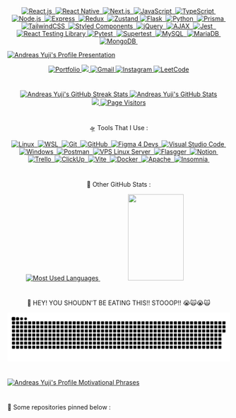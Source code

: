 <!--       
    Stacks:   
-->
<div align="center">
  <a href="https://github.com/andreas-yuji-fujiki">     
    <!-- Tecnologias --> 
    <img src="https://img.shields.io/badge/-React.js-0D1117?style=for-the-badge&logo=react&logoColor=61DAFB&labelColor=0D1117" alt="React.js" >&nbsp;
    <img src="https://img.shields.io/badge/-React%20Native-0D1117?style=for-the-badge&logo=react&logoColor=61DAFB&labelColor=0D1117" alt="React Native">&nbsp;
    <img src="https://img.shields.io/badge/-Next.js-0D1117?style=for-the-badge&logo=next.js&logoColor=ffffff&labelColor=0D1117" alt="Next.js">&nbsp;
    <img src="https://img.shields.io/badge/-JavaScript-0D1117?style=for-the-badge&logo=javascript&logoColor=F7DF1E&labelColor=0D1117" alt="JavaScript">&nbsp;
    <img src="https://img.shields.io/badge/-TypeScript-0D1117?style=for-the-badge&logo=typescript&logoColor=3178C6&labelColor=0D1117" alt="TypeScript">&nbsp;
    <img src="https://img.shields.io/badge/-Node.js-0D1117?style=for-the-badge&logo=node.js&logoColor=339933&labelColor=0D1117" alt="Node.js">&nbsp;
    <img src="https://img.shields.io/badge/-Express-0D1117?style=for-the-badge&logo=express&logoColor=ffffff&labelColor=0D1117" alt="Express">&nbsp;
    <img src="https://img.shields.io/badge/-Redux-0D1117?style=for-the-badge&logo=redux&logoColor=764ABC&labelColor=0D1117" alt="Redux">&nbsp;
    <img src="https://img.shields.io/badge/-Zustand-0D1117?style=for-the-badge&logo=zustand&logoColor=white&labelColor=0D1117" alt="Zustand">
    <img src="https://img.shields.io/badge/-Flask-0D1117?style=for-the-badge&logo=flask&logoColor=ffffff&labelColor=0D1117" alt="Flask">&nbsp;
    <img src="https://img.shields.io/badge/-Python-0D1117?style=for-the-badge&logo=python&logoColor=3776AB&labelColor=0D1117" alt="Python">&nbsp;
    <img src="https://img.shields.io/badge/-Prisma-0D1117?style=for-the-badge&logo=prisma&logoColor=ffffff&labelColor=0D1117" alt="Prisma">&nbsp;
    <img src="https://img.shields.io/badge/-TailwindCSS-0D1117?style=for-the-badge&logo=tailwindcss&logoColor=38B2AC&labelColor=0D1117" alt="TailwindCSS">&nbsp;
    <img src="https://img.shields.io/badge/-Styled%20Components-0D1117?style=for-the-badge&logo=styled-components&logoColor=DB7093&labelColor=0D1117" alt="Styled Components">&nbsp;
    <img src="https://img.shields.io/badge/-jQuery-0D1117?style=for-the-badge&logo=jquery&logoColor=0769AD&labelColor=0D1117" alt="jQuery">&nbsp;
    <img src="https://img.shields.io/badge/-AJAX-0D1117?style=for-the-badge&logo=swagger&labelColor=0D1117&logoColor=F7CB4D" alt="AJAX">&nbsp;
    <img src="https://img.shields.io/badge/-Jest-0D1117?style=for-the-badge&logo=jest&logoColor=C21325&labelColor=0D1117" alt="Jest" /> &nbsp;
    <img src="https://img.shields.io/badge/-React%20Testing%20Library-0D1117?style=for-the-badge&logo=testing-library&logoColor=E33332&labelColor=0D1117" alt="React Testing Library" />
    <img src="https://img.shields.io/badge/-Pytest-0D1117?style=for-the-badge&logo=pytest&logoColor=3776AB&labelColor=0D1117" alt="Pytest" />&nbsp;
    <img src="https://img.shields.io/badge/-Supertest-0D1117?style=for-the-badge&logo=javascript&logoColor=F7DF1E&labelColor=0D1117" alt="Supertest" />&nbsp;
    <img src="https://img.shields.io/badge/-MySQL-0D1117?style=for-the-badge&logo=mysql&logoColor=4479A1&labelColor=0D1117" alt="MySQL">&nbsp;
    <img src="https://img.shields.io/badge/-MariaDB-0D1117?style=for-the-badge&logo=mariadb&logoColor=white&labelColor=0D1117" alt="MariaDB">&nbsp;
    <img src="https://img.shields.io/badge/-MongoDB-0D1117?style=for-the-badge&logo=mongodb&logoColor=47A248&labelColor=0D1117" alt="MongoDB">&nbsp;
  </a> 
</div>


 

<!-- Improvised Margin -->
<p></p>
<p></p>
<p></p>
<p></p>
<p></p>
<p></p>
<p></p>
<p></p>
<p></p>
<p></p>
<p></p>
<p></p>

<!--
  Typing Presentation & Contact Area:
-->
<a href="https://github.com/andreas-yuji-fujiki">
  <img src="https://readme-typing-svg.herokuapp.com/?color=00b5f7&size=35&center=true&vCenter=true&width=1000&lines=🍷+Hey,+i'm+Andreas+Yuji+!;🌎+I'm+a+Fullstack+Developer+!;🚀+I'm+18+years+old+!;"  alt="Andreas Yuji's Profile Presentation "/>
</a>

<!-- Improvised Margin -->
<p></p>
<p></p>
<p></p>
<p></p>
<p></p>
<p></p>
<p></p>
<p></p>
<p></p>
<p></p>
<p></p>
<p></p>

<div align="center">
    <a href="https://andreas-yuji-fujiki.github.io/portfolio/">
      <img src="https://img.shields.io/badge/-Portfolio-6E40C9?style=for-the-badge&logo=nexon&logoColor=white&labelColor=6E40C9" alt="Portfolio">
    </a>
    <a href="https://www.linkedin.com/in/andreas-yuji-fujiki-a08633321/" target="_blank">
      <img src="https://img.shields.io/badge/LinkedIn-0077B5?style=for-the-badge&logo=buymeacoffee&logoColor=white" alt"LinkedIn" />
    </a>
    <a href="mailto:andreaspinheirocontato@gmail.com" target="_blank"> 
      <img src="https://img.shields.io/badge/-Gmail-FF0000?style=for-the-badge&logo=gmail&logoColor=ffffff" alt="Gmail" />
    </a>
    <a href="https://www.instagram.com/sun.developer/" target="_blank">
        <img src="https://img.shields.io/badge/-Instagram-E4405F?style=for-the-badge&logo=instagram&logoColor=ffffff" alt="Instagram" />
    </a>
    <a href="https://leetcode.com/profile/">
        <img src="https://img.shields.io/badge/-LeetCode-FFA116?style=for-the-badge&logo=leetcode&logoColor=white" alt="LeetCode" />
    </a>
</div> 





#
<!--
  Streak & Status
-->
<div align="center">  
  <a href="https://github.com/andreas-yuji-fujiki">
    <img width="50%" height="195px" src="https://github-readme-streak-stats-salesp07.vercel.app/?user=andreas-yuji-fujiki&count_private=true&theme=tokyonight&hide_border=true" alt="Andreas Yuji's GitHub Streak Stats" /> 
    <img width="49%" height="195px" src="https://github-readme-stats.vercel.app/api?username=andreas-yuji-fujiki&show_icons=true&count_private=true&hide_border=true&theme=tokyonight" alt="Andreas Yuji's GitHub Stats" />
  </a>
</div>






<!--
  Contributions Graph & Visitors Count
-->
<div align="center">
  <a href="https://github.com/andreas-yuji-fujiki">
    <img src="https://github-readme-activity-graph.vercel.app/graph?username=andreas-yuji-fujiki&bg_color=000000&color=15e5a6&line=07e9a5&point=0a855c&area=true&hide_border=true)](https://github.com/ashutosh00710/github-readme-activity-graph">
    <img width="11%" src="https://visitor-badge.laobi.icu/badge?page_id=andreas-yuji-fujiki.andreas-yuji-fujiki" alt="Page Visitors" />
  </a>
</div>






#
<!--
  Tools Area:
-->
<p align="center">
    🛸 Tools That I Use :
</p>
<div align="center">
    <a href="https://github.com/andreas-yuji-fujiki">
      <img src="https://img.shields.io/badge/-Linux-0D1117?style=for-the-badge&logo=linux&labelColor=0D1117" alt="Linux">&nbsp;
      <img src="https://img.shields.io/badge/-WSL-0D1117?style=for-the-badge&logo=ubuntu&logoColor=E95420&labelColor=0D1117" alt="WSL">&nbsp;
      <img src="https://img.shields.io/badge/-Git-0D1117?style=for-the-badge&logo=git&logoColor=F05032&labelColor=0D1117" alt="Git">&nbsp;
      <img src="https://img.shields.io/badge/-GitHub-0D1117?style=for-the-badge&logo=github&labelColor=0D1117" alt="GitHub">&nbsp;
      <img src="https://img.shields.io/badge/-Figma-0D1117?style=for-the-badge&logo=figma&logoColor=F24E1E&labelColor=0D1117" alt="Figma 4 Devs">&nbsp;
      <img src="https://img.shields.io/badge/-VSCode-0D1117?style=for-the-badge&labelColor=0D1117&logo=swagger&logoColor=00ADEF" alt="Visual Studio Code">&nbsp;
      <img src="https://img.shields.io/badge/-Windows-0D1117?style=for-the-badge&logo=font-awesome&logoColor=00ADEF&labelColor=0D1117" alt="Windows">&nbsp;
      <img src="https://img.shields.io/badge/-Postman-0D1117?style=for-the-badge&logo=postman&labelColor=0D1117" alt="Postman">&nbsp;
      <img src="https://img.shields.io/badge/-VPS_Linux_Server-0D1117?style=for-the-badge&logo=Cloudflare&logoColor=white" alt="VPS Linux Server">&nbsp;
      <img src="https://img.shields.io/badge/-Flasgger-0D1117?style=for-the-badge&logo=swagger&labelColor=0D1117&logoColor=07e9a5" alt="Flasgger">&nbsp;
      <img src="https://img.shields.io/badge/-Notion-0D1117?style=for-the-badge&logo=notion&labelColor=0D1117&logoColor=FFFFF" alt="Notion">&nbsp;
      <img src="https://img.shields.io/badge/-Trello-0D1117?style=for-the-badge&logo=trello&logoColor=1565d4&labelColor=0D1117" alt="Trello">&nbsp;
      <img src="https://img.shields.io/badge/-ClickUp-0D1117?style=for-the-badge&logo=clickup&logoColor=fa32a9&labelColor=0D1117" alt="ClickUp">&nbsp;
      <img src="https://img.shields.io/badge/-Vite-0D1117?style=for-the-badge&logo=vite&logoColor=646CFF&labelColor=0D1117" alt="Vite">&nbsp;
      <img src="https://img.shields.io/badge/-Docker-0D1117?style=for-the-badge&logo=docker&logoColor=2496ED&labelColor=0D1117" alt="Docker">&nbsp;
      <img src="https://img.shields.io/badge/-Apache-0D1117?style=for-the-badge&logo=apache&logoColor=e64b35&labelColor=0D1117" alt="Apache">&nbsp;
      <img src="https://img.shields.io/badge/-Insomnia-0D1117?style=for-the-badge&logo=insomnia&logoColor=7819da&labelColor=0D1117" alt="Insomnia">&nbsp;
    </a>
</div>






#
<!--
  Level, Achievements & Most Used Languages:
-->
<p align="center">
    🌙 Other GitHub Stats :
</p>
<div align="center">
  <a href="https://github.com/andreas-yuji-fujiki">
    <img width="49%" height="195px" src="https://github-readme-stats.vercel.app/api/top-langs/?username=andreas-yuji-fujiki&layout=compact&hide_border=true&margin-h=109px&theme=tokyonight" alt="Most Used Languages"/>
    <img width="50%" height="195px" src="https://github-profile-trophy.vercel.app/?username=andreas-yuji-fujiki&theme=dracula&row=2&no-bg=false&column=5&margin-w=0&margin-h=0" />
  </a>
</div>






#
<!--
  Snake on Commits:
-->
<p align="center">
  🐍 HEY! YOU SHOUDN'T BE EATING THIS!! STOOOP!! 😭🙀😭🙀
</p>

<div align="center">
  <a href="https://github.com/andreas-yuji-fujiki">
    <picture align="center">
      <source media="(prefers-color-scheme: dark)" srcset="https://raw.githubusercontent.com/andreas-yuji-fujiki/andreas-yuji-fujiki/output/github-contribution-grid-snake-dark.svg">
      <source media="(prefers-color-scheme: light)" srcset="https://raw.githubusercontent.com/andreas-yuji-fujiki/andreas-yuji-fujiki/output/github-contribution-grid-snake-dark.svg">
      <img align="center" alt="github contribution grid snake animation" src="https://raw.githubusercontent.com/andreas-yuji-fujiki/andreas-yuji-fujiki/output/github-contribution-grid-snake.svg">
    </picture>
  </a>
</div>






#
<!--
  Motivational Phrases &  Indication to pinned projects
-->
<a href="https://github.com/andreas-yuji-fujiki">
  <img src="https://readme-typing-svg.herokuapp.com/?color=00b5f7&size=35&center=true&vCenter=true&width=1000&lines=%F0%9F%A7%91+No+matter+how+hard,+persist,+%26+code!;%F0%9F%9A%80+No+matter+the+challenge,+progress,+%26+code!;%F0%9F%94%A7+No+matter+the+obstacle,+advance,+%26+code!;%F0%9F%93%9A+No+matter+the+mistake,+learn,+%26+code!;%E2%8F%B3+No+matter+the+time,+achieve,+%26+code!;%F0%9F%A4%94+No+matter+the+doubt,+trust,+%26+code!;%F0%9F%95%92+No+matter+the+pace,+continue,+%26+code!;%F0%9F%9B%A4+No+matter+the+path,+follow,+%26+code!;%F0%9F%94%84+No+matter+the+failure,+restart,+%26+code!;%F0%9F%97%82+No+matter+the+chaos,+organize,+%26+code!" alt="Andreas Yuji's Profile Motivational Phrases">
</a>

#
<!-- Fixed Repos Presentation
-->
<p align="left">
  📌 Some repositories pinned below :
</p>
